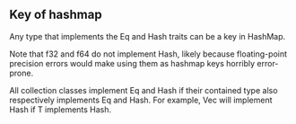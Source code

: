 ## Key of hashmap
Any type that implements the Eq and Hash traits can be a key in HashMap.

Note that f32 and f64 do not implement Hash, likely because floating-point precision errors would make using them as hashmap keys horribly error-prone.

All collection classes implement Eq and Hash if their contained type also respectively implements Eq and Hash. For example, Vec<T> will implement Hash if T implements Hash.
